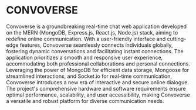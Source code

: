 # **CONVOVERSE**

Convoverse is a groundbreaking real-time chat web application developed on the MERN (MongoDB, Express.js, React.js, Node.js) stack, aiming to redefine online communication. With a user-friendly interface and cutting-edge features, Convoverse seamlessly connects individuals globally, fostering dynamic conversations and facilitating instant connections. The application prioritizes a smooth and responsive user experience, accommodating both professional collaborations and personal connections. Leveraging the power of MongoDB for efficient data storage, Mongoose for streamlined interactions, and Socket.io for real-time communication, Convoverse introduces a new era of interactive and secure online dialogue. The project's comprehensive hardware and software requirements ensure optimal performance, scalability, and user accessibility, making Convoverse a versatile and robust platform for diverse communication needs.
